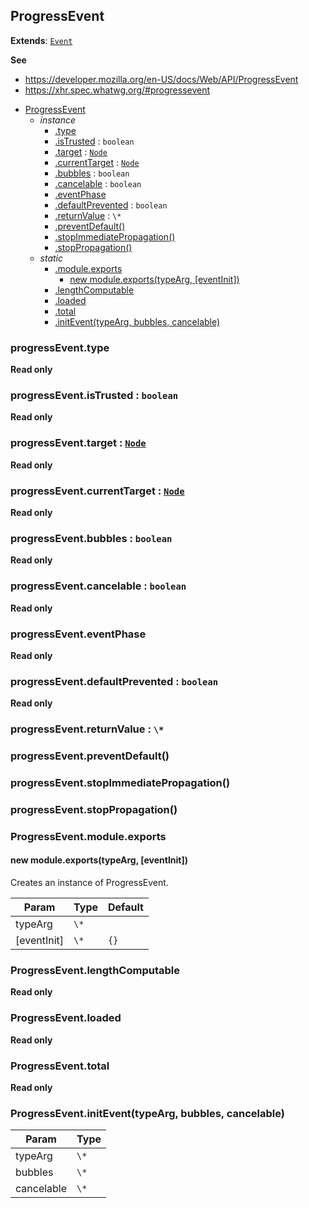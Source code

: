 
<a name="progressevent" id="progressevent"></a>

## ProgressEvent

**Extends**: [`Event`](#event)

**See**

- https://developer.mozilla.org/en-US/docs/Web/API/ProgressEvent
- https://xhr.spec.whatwg.org/#progressevent

* [ProgressEvent](#ProgressEvent)
    * _instance_
        * [.type](#event-type)
        * [.isTrusted](#event-istrusted) : `boolean`
        * [.target](#Event+target) : [`Node`](#node)
        * [.currentTarget](#Event+currentTarget) : [`Node`](#node)
        * [.bubbles](#event-bubbles) : `boolean`
        * [.cancelable](#event-cancelable) : `boolean`
        * [.eventPhase](#event-eventphase)
        * [.defaultPrevented](#event-defaultprevented) : `boolean`
        * [.returnValue](#event-returnvalue) : `\*`
        * [.preventDefault()](#event-preventdefault)
        * [.stopImmediatePropagation()](#event-stopimmediatepropagation)
        * [.stopPropagation()](#event-stoppropagation)
    * _static_
        * [.module.exports](#progressevent-module-exports)
            * [new module.exports(typeArg, [eventInit])](#new-progressevent-module-exports-new)
        * [.lengthComputable](#progressevent-lengthcomputable)
        * [.loaded](#progressevent-loaded)
        * [.total](#progressevent-total)
        * [.initEvent(typeArg, bubbles, cancelable)](#progressevent-initevent)

<a name="event-type" id="event-type"></a>

### progressEvent.type

**Read only**

<a name="event-istrusted" id="event-istrusted"></a>

### progressEvent.isTrusted : `boolean`

**Read only**

<a name="event-target" id="event-target"></a>

### progressEvent.target : [`Node`](#node)

**Read only**

<a name="event-currenttarget" id="event-currenttarget"></a>

### progressEvent.currentTarget : [`Node`](#node)

**Read only**

<a name="event-bubbles" id="event-bubbles"></a>

### progressEvent.bubbles : `boolean`

**Read only**

<a name="event-cancelable" id="event-cancelable"></a>

### progressEvent.cancelable : `boolean`

**Read only**

<a name="event-eventphase" id="event-eventphase"></a>

### progressEvent.eventPhase

**Read only**

<a name="event-defaultprevented" id="event-defaultprevented"></a>

### progressEvent.defaultPrevented : `boolean`

**Read only**

<a name="event-returnvalue" id="event-returnvalue"></a>

### progressEvent.returnValue : `\*`

<a name="event-preventdefault" id="event-preventdefault"></a>

### progressEvent.preventDefault()

<a name="event-stopimmediatepropagation" id="event-stopimmediatepropagation"></a>

### progressEvent.stopImmediatePropagation()

<a name="event-stoppropagation" id="event-stoppropagation"></a>

### progressEvent.stopPropagation()

<a name="progressevent-module-exports" id="progressevent-module-exports"></a>

### ProgressEvent.module.exports

<a name="new-progressevent-module-exports-new" id="new-progressevent-module-exports-new"></a>

#### new module.exports(typeArg, [eventInit])
Creates an instance of ProgressEvent.

| Param | Type | Default |
| --- | --- | --- |
| typeArg | `\*` |  |
| [eventInit] | `\*` | `{}` |

<a name="progressevent-lengthcomputable" id="progressevent-lengthcomputable"></a>

### ProgressEvent.lengthComputable

**Read only**

<a name="progressevent-loaded" id="progressevent-loaded"></a>

### ProgressEvent.loaded

**Read only**

<a name="progressevent-total" id="progressevent-total"></a>

### ProgressEvent.total

**Read only**

<a name="progressevent-initevent" id="progressevent-initevent"></a>

### ProgressEvent.initEvent(typeArg, bubbles, cancelable)

| Param | Type |
| --- | --- |
| typeArg | `\*` |
| bubbles | `\*` |
| cancelable | `\*` |

